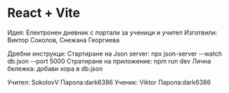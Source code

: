 # React + Vite

Идея: Електронен дневник с портали за ученици и учител
Изготвили: Виктор Соколов, Снежана Георгиева

Дребни инструкци: 
Стартиране на Json server:  npx json-server --watch db.json --port 5000
Стратиране на приложение: npm run dev 
Лична бележка: добави хора в db.json


Учител: SokolovV    Парола:dark6386
Ученик: Viktor      Парола:dark6386
